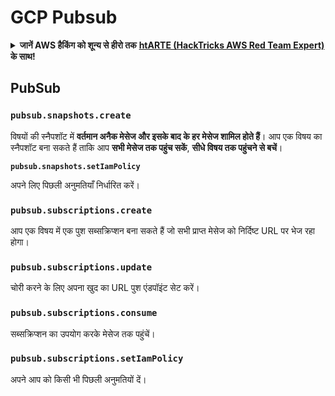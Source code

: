 # GCP Pubsub

<details>

<summary><strong>जानें AWS हैकिंग को शून्य से हीरो तक</strong> <a href="https://training.hacktricks.xyz/courses/arte"><strong>htARTE (HackTricks AWS Red Team Expert)</strong></a><strong> के साथ!</strong></summary>

HackTricks का समर्थन करने के अन्य तरीके:

* यदि आप अपनी **कंपनी का विज्ञापन HackTricks में देखना चाहते हैं** या **HackTricks को PDF में डाउनलोड करना चाहते हैं** तो [**सब्सक्रिप्शन प्लान्स देखें**](https://github.com/sponsors/carlospolop)!
* [**आधिकारिक PEASS और HackTricks स्वैग**](https://peass.creator-spring.com) प्राप्त करें
* [**The PEASS Family**](https://opensea.io/collection/the-peass-family) की खोज करें, हमारा विशेष [**NFTs**](https://opensea.io/collection/the-peass-family) संग्रह
* **शामिल हों** 💬 [**डिस्कॉर्ड समूह**](https://discord.gg/hRep4RUj7f) या [**टेलीग्राम समूह**](https://t.me/peass) या हमें **ट्विटर** 🐦 [**@hacktricks_live**](https://twitter.com/hacktricks_live)** पर फॉलो** करें।
* **हैकिंग ट्रिक्स साझा करें द्वारा PRs सबमिट करके** [**HackTricks**](https://github.com/carlospolop/hacktricks) और [**HackTricks Cloud**](https://github.com/carlospolop/hacktricks-cloud) github repos.

</details>

## PubSub

### `pubsub.snapshots.create`

विषयों की स्नैपशॉट में **वर्तमान अनैक मेसेज और इसके बाद के हर मेसेज शामिल होते हैं**। आप एक विषय का स्नैपशॉट बना सकते हैं ताकि आप **सभी मेसेज तक पहुंच सकें**, **सीधे विषय तक पहुंचने से बचें**।

**`pubsub.snapshots.setIamPolicy`**

अपने लिए पिछली अनुमतियाँ निर्धारित करें।

### `pubsub.subscriptions.create`

आप एक विषय में एक पुश सब्सक्रिप्शन बना सकते हैं जो सभी प्राप्त मेसेज को निर्दिष्ट URL पर भेज रहा होगा।

### **`pubsub.subscriptions.update`**

चोरी करने के लिए अपना खुद का URL पुश एंडपॉइंट सेट करें।

### `pubsub.subscriptions.consume`

सब्सक्रिप्शन का उपयोग करके मेसेज तक पहुंचें।

### `pubsub.subscriptions.setIamPolicy`

अपने आप को किसी भी पिछली अनुमतियों दें।
